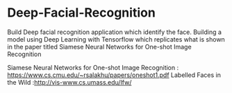 # Deep-Facial-Recognition

Build Deep facial  recognition application which identify the face.
Building a model using Deep Learning with Tensorflow which replicates what is shown in the paper titled Siamese Neural Networks for One-shot Image Recognition

Siamese Neural Networks for One-shot Image Recognition : https://www.cs.cmu.edu/~rsalakhu/papers/oneshot1.pdf
Labelled Faces in the Wild :http://vis-www.cs.umass.edu/lfw/

